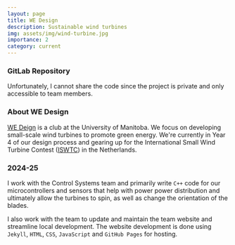 ```yaml
---
layout: page
title: WE Design
description: Sustainable wind turbines
img: assets/img/wind-turbine.jpg
importance: 2
category: current
---
```


### GitLab Repository

Unfortunately, I cannot share the code since the project is private and only accessible to team members.

### About WE Design

[WE Deign](https://www.windenergydesign.com/) is a club at the University of Manitoba. We focus on developing small-scale wind turbines to promote green energy. We're currently in Year 4 of our design process and gearing up for the International Small Wind Turbine Contest ([ISWTC](https://www.hanze.nl/en/research/centres/entrance-centre-of-expertise-energy/projects/international-small-wind-turbine-contest-iswtc)) in the Netherlands.

### 2024-25

I work with the Control Systems team and primarily write `C++` code for our microcontrollers and sensors that help with power power distribution and ultimately allow the turbines to spin, as well as change the orientation of the blades.

I also work with the team to update and maintain the team website and streamline local development. The website development is done using `Jekyll`, `HTML`, `CSS`, `JavaScript` and `GitHub Pages` for hosting.

